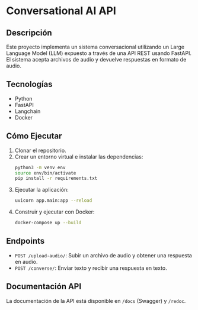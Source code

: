# Conversational AI API

## Descripción

Este proyecto implementa un sistema conversacional utilizando un Large Language Model (LLM) expuesto a través de una API REST usando FastAPI. El sistema acepta archivos de audio y devuelve respuestas en formato de audio.

## Tecnologías

- Python
- FastAPI
- Langchain
- Docker

## Cómo Ejecutar

1. Clonar el repositorio.
2. Crear un entorno virtual e instalar las dependencias:
    ```bash
    python3 -m venv env
    source env/bin/activate
    pip install -r requirements.txt
    ```
3. Ejecutar la aplicación:
    ```bash
    uvicorn app.main:app --reload
    ```
4. Construir y ejecutar con Docker:
    ```bash
    docker-compose up --build
    ```

## Endpoints

- `POST /upload-audio/`: Subir un archivo de audio y obtener una respuesta en audio.
- `POST /converse/`: Enviar texto y recibir una respuesta en texto.

## Documentación API

La documentación de la API está disponible en `/docs` (Swagger) y `/redoc`.
